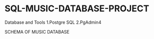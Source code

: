 # SQL-MUSIC-DATABASE-PROJECT


Database and Tools
1.Postgre SQL
2.PgAdmin4


SCHEMA OF MUSIC DATABASE

